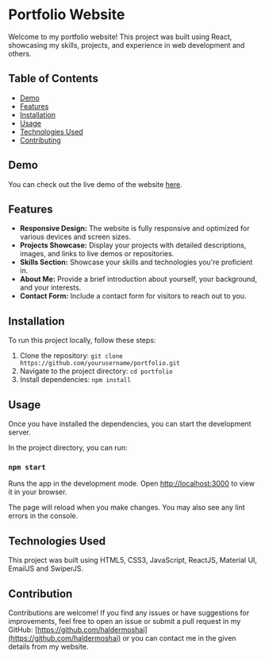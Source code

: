 # Portfolio Website

Welcome to my portfolio website! This project was built using React, showcasing my skills, projects, and experience in web development and others.

## Table of Contents

- [Demo](#demo)
- [Features](#features)
- [Installation](#installation)
- [Usage](#usage)
- [Technologies Used](#technologies-used)
- [Contributing](#contribution)

## Demo

You can check out the live demo of the website [here](#).

## Features

- **Responsive Design:** The website is fully responsive and optimized for various devices and screen sizes.
- **Projects Showcase:** Display your projects with detailed descriptions, images, and links to live demos or repositories.
- **Skills Section:** Showcase your skills and technologies you're proficient in.
- **About Me:** Provide a brief introduction about yourself, your background, and your interests.
- **Contact Form:** Include a contact form for visitors to reach out to you.

## Installation

To run this project locally, follow these steps:

1. Clone the repository: `git clone https://github.com/yourusername/portfolio.git`
2. Navigate to the project directory: `cd portfolio`
3. Install dependencies: `npm install`

## Usage

Once you have installed the dependencies, you can start the development server.

In the project directory, you can run:

### `npm start`

Runs the app in the development mode.
Open [http://localhost:3000](http://localhost:3000) to view it in your browser.

The page will reload when you make changes.
You may also see any lint errors in the console.

## Technologies Used

This project was built using HTML5, CSS3, JavaScript, ReactJS, Material UI, EmailJS and SwiperJS.

## Contribution

Contributions are welcome! If you find any issues or have suggestions for improvements, feel free to open an issue or submit a pull request in my GitHub: [https://github.com/haldermoshai](https://github.com/haldermoshai) or you can contact me in the given details from my website.